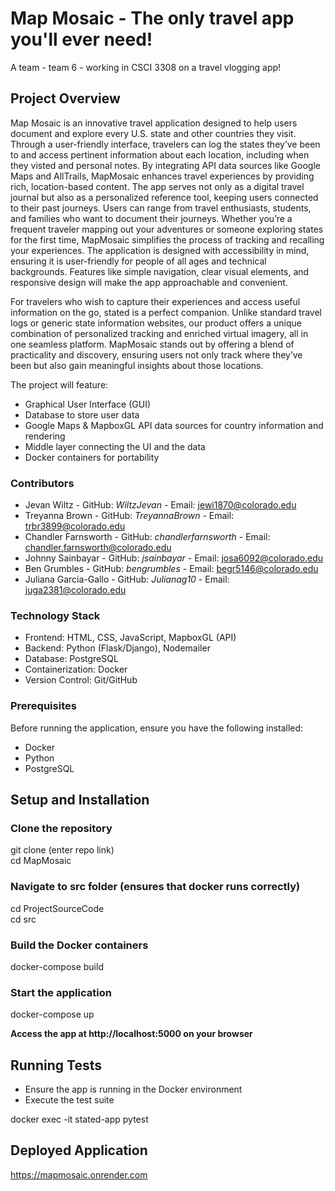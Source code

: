 # Map Mosaic - The only travel app you'll ever need!
A team - team 6 - working in CSCI 3308 on a travel vlogging app!

## Project Overview
Map Mosaic is an innovative travel application designed to help users document and explore every U.S. state and other countries they visit. Through a user-friendly interface, travelers can log the states they’ve been to and access pertinent information about each location, including when they visted and personal notes. By integrating API data sources like Google Maps and AllTrails, MapMosaic enhances travel experiences by providing rich, location-based content. The app serves not only as a digital travel journal but also as a personalized reference tool, keeping users connected to their past journeys. Users can range from travel enthusiasts, students, and families who want to document their journeys. Whether you’re a frequent traveler mapping out your adventures or someone exploring states for the first time, MapMosaic simplifies the process of tracking and recalling your experiences. The application is designed with accessibility in mind, ensuring it is user-friendly for people of all ages and technical backgrounds. Features like simple navigation, clear visual elements, and responsive design will make the app approachable and convenient.

For travelers who wish to capture their experiences and access useful information on the go, stated is a perfect companion. Unlike standard travel logs or generic state information websites, our product offers a unique combination of personalized tracking and enriched virtual imagery, all in one seamless platform. MapMosaic stands out by offering a blend of practicality and discovery, ensuring users not only track where they’ve been but also gain meaningful insights about those locations.

The project will feature:
  - Graphical User Interface (GUI)
  - Database to store user data
  - Google Maps & MapboxGL API data sources for country information and rendering
  - Middle layer connecting the UI and the data
  - Docker containers for portability


### Contributors

- Jevan Wiltz - GitHub: *WiltzJevan* - Email: jewi1870@colorado.edu
- Treyanna Brown - GitHub: *TreyannaBrown* - Email: trbr3899@colorado.edu
- Chandler Farnsworth - GitHub: *chandlerfarnsworth* - Email: chandler.farnsworth@colorado.edu
- Johnny Sainbayar - GitHub: *jsainbayar* - Email: josa6092@colorado.edu
- Ben Grumbles - GitHub: *bengrumbles* - Email: begr5146@colorado.edu
- Juliana Garcia-Gallo - GitHub: *Julianag10* - Email: juga2381@colorado.edu

### Technology Stack 

  - Frontend: HTML, CSS, JavaScript, MapboxGL (API)
  - Backend: Python (Flask/Django), Nodemailer
  - Database: PostgreSQL
  - Containerization: Docker
  - Version Control: Git/GitHub

### Prerequisites 

Before running the application, ensure you have the following installed:
  - Docker
  - Python
  - PostgreSQL

## Setup and Installation

### Clone the repository
git clone (enter repo link)  
cd MapMosaic

### Navigate to src folder (ensures that docker runs correctly)
cd ProjectSourceCode  
cd src

### Build the Docker containers
docker-compose build

### Start the application
docker-compose up

**Access the app at http://localhost:5000 on your browser**

## Running Tests
  - Ensure the app is running in the Docker environment
  - Execute the test suite

docker exec -it stated-app pytest

## Deployed Application
https://mapmosaic.onrender.com

